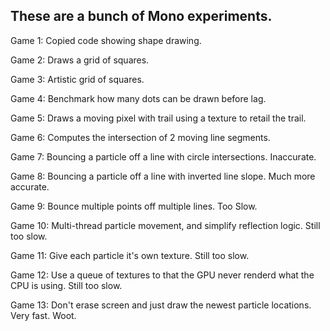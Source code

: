 ﻿## These are a bunch of Mono experiments.

Game 1: Copied code showing shape drawing.

Game 2: Draws a grid of squares.

Game 3: Artistic grid of squares.

Game 4: Benchmark how many dots can be drawn before lag.

Game 5: Draws a moving pixel with trail using a texture to retail the trail.

Game 6: Computes the intersection of 2 moving line segments.

Game 7: Bouncing a particle off a line with circle intersections. Inaccurate.

Game 8: Bouncing a particle off a line with inverted line slope. Much more accurate.

Game 9: Bounce multiple points off multiple lines. Too Slow.

Game 10: Multi-thread particle movement, and simplify reflection logic. Still too slow.

Game 11: Give each particle it's own texture. Still too slow.

Game 12: Use a queue of textures to that the GPU never renderd what the CPU is using. Still too slow.

Game 13: Don't erase screen and just draw the newest particle locations. Very fast. Woot.